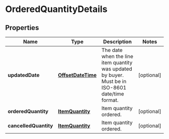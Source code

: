 
# OrderedQuantityDetails

## Properties
Name | Type | Description | Notes
------------ | ------------- | ------------- | -------------
**updatedDate** | [**OffsetDateTime**](OffsetDateTime.md) | The date when the line item quantity was updated by buyer. Must be in ISO-8601 date/time format. |  [optional]
**orderedQuantity** | [**ItemQuantity**](ItemQuantity.md) | Item quantity ordered. |  [optional]
**cancelledQuantity** | [**ItemQuantity**](ItemQuantity.md) | Item quantity ordered. |  [optional]



